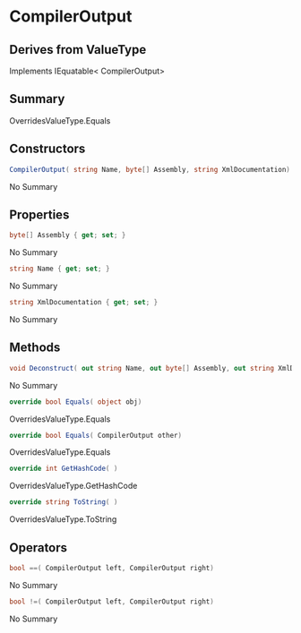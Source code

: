 # CompilerOutput

## Derives from ValueType
Implements IEquatable< CompilerOutput>

## Summary

OverridesValueType.Equals
## Constructors

```c#
CompilerOutput( string Name, byte[] Assembly, string XmlDocumentation) 
```
No Summary
## Properties

```c#
byte[] Assembly { get; set; } 
```
No Summary
```c#
string Name { get; set; } 
```
No Summary
```c#
string XmlDocumentation { get; set; } 
```
No Summary
## Methods

```c#
void Deconstruct( out string Name, out byte[] Assembly, out string XmlDocumentation) 
```
No Summary
```c#
override bool Equals( object obj) 
```
OverridesValueType.Equals
```c#
override bool Equals( CompilerOutput other) 
```
OverridesValueType.Equals
```c#
override int GetHashCode( ) 
```
OverridesValueType.GetHashCode
```c#
override string ToString( ) 
```
OverridesValueType.ToString
## Operators

```c#
bool ==( CompilerOutput left, CompilerOutput right) 
```
No Summary
```c#
bool !=( CompilerOutput left, CompilerOutput right) 
```
No Summary
